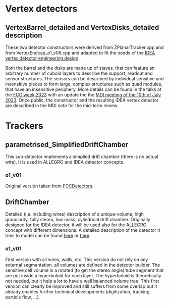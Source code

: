 # Vertex detectors

## VertexBarrel_detailed and VertexDisks_detailed description
These two detector constructors were derived from ZPlanarTracker.cpp and from VertexEndcap_o1_v06.cpp and adapted to fit the needs of the [IDEA vertex detector engineering design](https://indico.cern.ch/event/1202105/timetable/#242-mechanical-integration-of).

Both the barrel and the disks are made up of staves, that can feature an arbitrary number of cuboid layers to describe the support, readout and sensor structures. The sensors can be described by individual sensitive and insensitive pieces to form large, complex structures such as quad modules, that have an insensitive periphery.
More details can be found in the talks at the [FCC week 2023](https://indico.cern.ch/event/1202105/timetable/#356-idea-vertex-detector-in-ke) with an update the the [MDI meeting of the 10th of July 2023](https://indico.cern.ch/event/1292318/#5-vxd-implementation-in-full-s). Once public, the constructor and the resulting IDEA vertex detector are described in the MDI note for the mid-term review.

# Trackers

## parametrised_SimplifiedDriftChamber
This sub-detector implements a simplied drift chamber (there is no actual wire). It is used in ALLEGRO and IDEA detector concepts.

### o1_v01 
Original version taken from [FCCDetectors](https://github.com/HEP-FCC/FCCDetectors/blob/70a989a6fc333610e3b1b979c3596da9c41543d8/Detector/DetFCChhCalDiscs/src/CaloEndcapDiscs_geo.cpp). 

## DriftChamber
Detailed (i.e. including wires) description of a unique-volume, high granularity, fully stereo, low mass, cylindrical drift chamber. 
Originally designed for the IDEA detector, it will be used also for the ALLEGRO concept with different dimensions. 
A detailed description of the detector it tries to model can be found [here](https://indico.cern.ch/event/932973/contributions/4041314/attachments/2139657/3664808/primavera_FCCworkshop_2020.pdf) or [here](https://indico.cern.ch/event/1283129/contributions/5476695/attachments/2682660/4654170/DeFilippis_DCH_CC.pdf).

### o1_v01
First version with all wires, walls, etc. 
This version do not rely on any external segmentation, all volumes are defined in the detector builder. 
The sensitive cell volume is a rotated (to get the stereo angle) tube segment that are put inside a hyperboloid for each layer. 
The hyperboloid is theoretically not needed, but it help a lot to have a well balanced volume tree.
This first version can clearly be improved and still suffers from some overlap but it already enables further technical developments (digitization, tracking, particle flow, ...).
